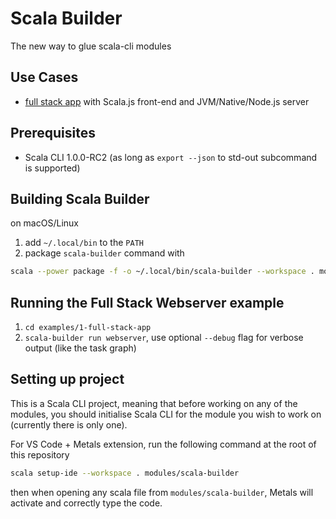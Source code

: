 Scala Builder
==============

The new way to glue scala-cli modules

## Use Cases
- [full stack app](examples/1-full-stack-app/builder.toml) with Scala.js front-end and JVM/Native/Node.js server

## Prerequisites
- Scala CLI 1.0.0-RC2 (as long as `export --json` to std-out subcommand is supported)

## Building Scala Builder

on macOS/Linux

1. add `~/.local/bin` to the `PATH`
2. package `scala-builder` command with
```bash
scala --power package -f -o ~/.local/bin/scala-builder --workspace . modules/scala-builder
```

## Running the Full Stack Webserver example
1. `cd examples/1-full-stack-app`
2. `scala-builder run webserver`, use optional `--debug` flag for verbose output (like the task graph)

## Setting up project

This is a Scala CLI project, meaning that before working on any of the modules, you should initialise
Scala CLI for the module you wish to work on (currently there is only one).

For VS Code + Metals extension, run the following command at the root of this repository

```bash
scala setup-ide --workspace . modules/scala-builder
```

then when opening any scala file from `modules/scala-builder`, Metals will activate and correctly type the code.
